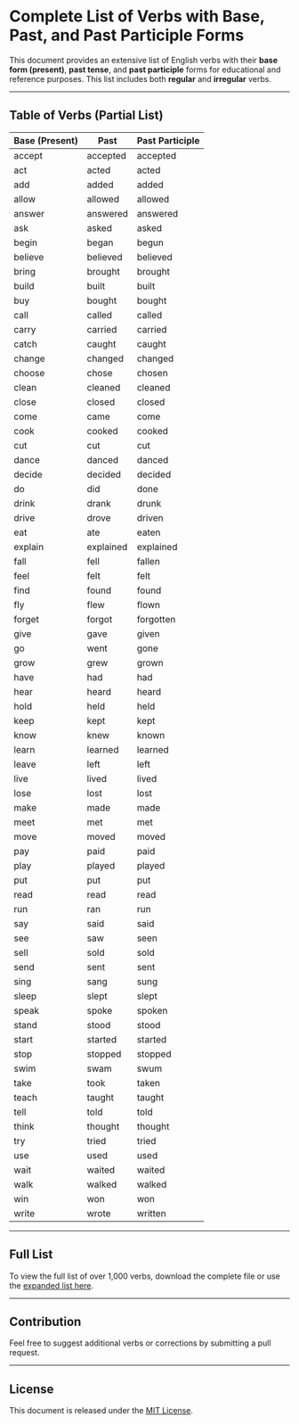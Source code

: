 # Complete List of Verbs with Base, Past, and Past Participle Forms

This document provides an extensive list of English verbs with their **base form (present)**, **past tense**, and **past participle** forms for educational and reference purposes. This list includes both **regular** and **irregular** verbs.

---

## Table of Verbs (Partial List)

| **Base (Present)** | **Past**    | **Past Participle** |
|---------------------|-------------|---------------------|
| accept             | accepted    | accepted           |
| act                | acted       | acted              |
| add                | added       | added              |
| allow              | allowed     | allowed            |
| answer             | answered    | answered           |
| ask                | asked       | asked              |
| begin              | began       | begun              |
| believe            | believed    | believed           |
| bring              | brought     | brought            |
| build              | built       | built              |
| buy                | bought      | bought             |
| call               | called      | called             |
| carry              | carried     | carried            |
| catch              | caught      | caught             |
| change             | changed     | changed            |
| choose             | chose       | chosen             |
| clean              | cleaned     | cleaned            |
| close              | closed      | closed             |
| come               | came        | come               |
| cook               | cooked      | cooked             |
| cut                | cut         | cut                |
| dance              | danced      | danced             |
| decide             | decided     | decided            |
| do                 | did         | done               |
| drink              | drank       | drunk              |
| drive              | drove       | driven             |
| eat                | ate         | eaten              |
| explain            | explained   | explained          |
| fall               | fell        | fallen             |
| feel               | felt        | felt               |
| find               | found       | found              |
| fly                | flew        | flown              |
| forget             | forgot      | forgotten          |
| give               | gave        | given              |
| go                 | went        | gone               |
| grow               | grew        | grown              |
| have               | had         | had                |
| hear               | heard       | heard              |
| hold               | held        | held               |
| keep               | kept        | kept               |
| know               | knew        | known              |
| learn              | learned     | learned            |
| leave              | left        | left               |
| live               | lived       | lived              |
| lose               | lost        | lost               |
| make               | made        | made               |
| meet               | met         | met                |
| move               | moved       | moved              |
| pay                | paid        | paid               |
| play               | played      | played             |
| put                | put         | put                |
| read               | read        | read               |
| run                | ran         | run                |
| say                | said        | said               |
| see                | saw         | seen               |
| sell               | sold        | sold               |
| send               | sent        | sent               |
| sing               | sang        | sung               |
| sleep              | slept       | slept              |
| speak              | spoke       | spoken             |
| stand              | stood       | stood              |
| start              | started     | started            |
| stop               | stopped     | stopped            |
| swim               | swam        | swum               |
| take               | took        | taken              |
| teach              | taught      | taught             |
| tell               | told        | told               |
| think              | thought     | thought            |
| try                | tried       | tried              |
| use                | used        | used               |
| wait               | waited      | waited             |
| walk               | walked      | walked             |
| win                | won         | won                |
| write              | wrote       | written            |

---

## Full List

To view the full list of over 1,000 verbs, download the complete file or use the [expanded list here](all.md).

---

## Contribution

Feel free to suggest additional verbs or corrections by submitting a pull request.

---

## License

This document is released under the [MIT License](LICENSE).
